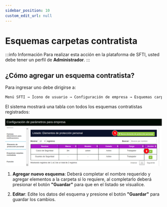 ```yaml
---
sidebar_position: 10
custom_edit_url: null
---
```

# Esquemas carpetas contratista

:::info Información 
Para realizar esta acción en la plataforma de SFTI, usted debe tener un perfil de **Administrador**.
:::

## ¿Cómo agregar un esquema contratista?
Para ingresar uno debe dirigirse a:

<div align="center">

```bash
Menú SFTI → Ícono de usuario → Configuración de empresa → Esquemas carpetas contratista
```
</div>

El sistema mostrará una tabla con todos los esquemas contratistas registrados:

<div align="center">

![esquemas](/img/img_manual/img_configuracion/2023-08-08_09-41.png)

</div>

1. **Agregar nuevo esquema**: Deberá completar el nombre requerido y agregar elementos a la carpeta si lo requiere, al completarlo deberá presionar el botón **"Guardar"** para que en el listado se visualice.

2. **Editar**: Edite los datos del esquema y presione el botón **"Guardar"** para guardar los cambios.
